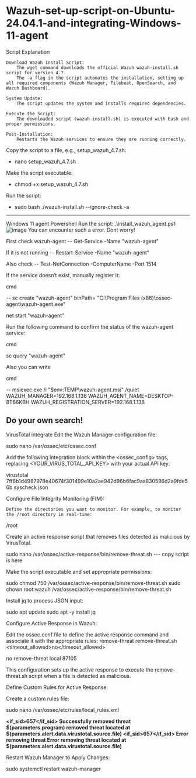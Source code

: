 # Wazuh-set-up-script-on-Ubuntu-24.04.1-and-integrating-Windows-11-agent

Script Explanation

    Download Wazuh Install Script:
        The wget command downloads the official Wazuh wazuh-install.sh script for version 4.7.
        The -a flag in the script automates the installation, setting up all required components (Wazuh Manager, Filebeat, OpenSearch, and Wazuh Dashboard).

    System Update:
        The script updates the system and installs required dependencies.

    Execute the Script:
        The downloaded script (wazuh-install.sh) is executed with bash and proper permissions.

    Post-Installation:
        Restarts the Wazuh services to ensure they are running correctly.

        
Copy the script to a file, e.g., setup_wazuh_4.7.sh:
- nano setup_wazuh_4.7.sh

Make the script executable:
- chmod +x setup_wazuh_4.7.sh

Run the script:
- sudo bash ./wazuh-install.sh --ignore-check -a
--------------------------------------------------------------------------------------------------
Windows 11 agent
Powershell
Run the script:
.\install_wazuh_agent.ps1 
![image](https://github.com/user-attachments/assets/ae5417fb-d502-47eb-93b6-0c7834b2cc3b)
You can encounter such a error. Dont worry!

 First check wazuh-agent   -- Get-Service -Name "wazuh-agent"
 
 If it is not running --  Restart-Service -Name "wazuh-agent"
 
 Also check -- Test-NetConnection -ComputerName <your server ip> -Port 1514
 
 If the service doesn’t exist, manually register it:
 
 cmd 
 
 -- sc create "wazuh-agent" binPath= "C:\Program Files (x86)\ossec-agent\wazuh-agent.exe"
 
 net start "wazuh-agent"
 
 Run the following command to confirm the status of the wazuh-agent service:
 
 cmd
 
 sc query "wazuh-agent"
 
 Also you can write 
 
 cmd
 
 -- msiexec.exe /i "$env:TEMP\wazuh-agent.msi" /quiet WAZUH_MANAGER=192.168.1.136 WAZUH_AGENT_NAME=DESKTOP-8T86KBH WAZUH_REGISTRATION_SERVER=192.168.1.136
 
 Do your own search!
 ------------------------------------------------
 VirusTotal integrate
Edit the Wazuh Manager configuration file:

sudo nano /var/ossec/etc/ossec.conf

Add the following integration block within the <ossec_config> tags, replacing <YOUR_VIRUS_TOTAL_API_KEY> with your actual API key:

<integration>
  <name>virustotal</name>
  <api_key>7ff6b1d4987978e40674f301499e10a2ae942d96b6fac9aa830596d2a9fde56b</api_key>
  <group>syscheck</group>
  <alert_format>json</alert_format>
</integration>

Configure File Integrity Monitoring (FIM):

    Define the directories you want to monitor. For example, to monitor the /root directory in real-time:

<syscheck>
  <directories realtime="yes">/root</directories>
</syscheck>

Create an active response script that removes files detected as malicious by VirusTotal.

sudo nano /var/ossec/active-response/bin/remove-threat.sh --- copy script is here

Make the script executable and set appropriate permissions:

sudo chmod 750 /var/ossec/active-response/bin/remove-threat.sh
sudo chown root:wazuh /var/ossec/active-response/bin/remove-threat.sh

Install jq to process JSON input:

sudo apt update
sudo apt -y install jq

Configure Active Response in Wazuh:

Edit the ossec.conf file to define the active response command and associate it with the appropriate rules:
 <command>
  <name>remove-threat</name>
  <executable>remove-threat.sh</executable>
  <timeout_allowed>no</timeout_allowed>
</command>

<active-response>
  <disabled>no</disabled>
  <command>remove-threat</command>
  <location>local</location>
  <rules_id>87105</rules_id>
</active-response>

This configuration sets up the active response to execute the remove-threat.sh script when a file is detected as malicious.

Define Custom Rules for Active Response:

Create a custom rules file:

sudo nano /var/ossec/etc/rules/local_rules.xml

 **<group name="virustotal,">
  <rule id="100092" level="12">
    <if_sid>657</if_sid>
    <match>Successfully removed threat</match>
    <description>$(parameters.program) removed threat located at $(parameters.alert.data.virustotal.source.file)</description>
  </rule>
  <rule id="100093" level="12">
    <if_sid>657</if_sid>
    <match>Error removing threat</match>
    <description>Error removing threat located at $(parameters.alert.data.virustotal.source.file)</description>
  </rule>
</group>**

Restart Wazuh Manager to Apply Changes:

sudo systemctl restart wazuh-manager

